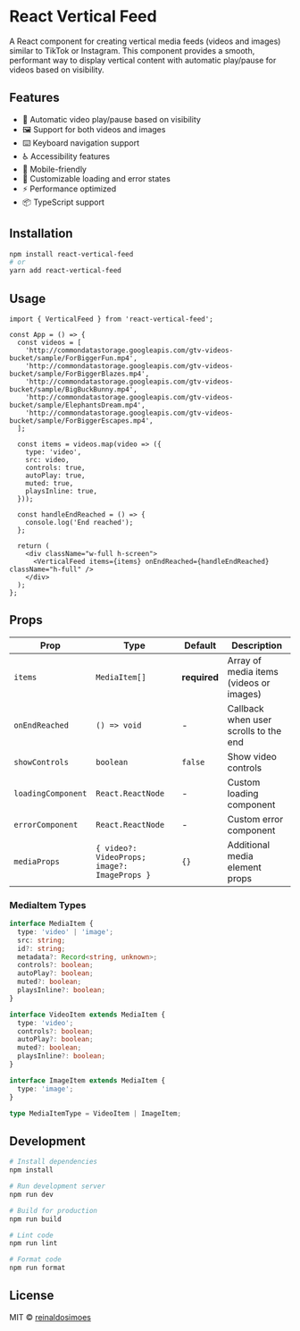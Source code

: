 # React Vertical Feed

A React component for creating vertical media feeds (videos and images) similar to TikTok or Instagram. This component provides a smooth, performant way to display vertical content with automatic play/pause for videos based on visibility.

## Features

- 🎥 Automatic video play/pause based on visibility
- 🖼️ Support for both videos and images
- ⌨️ Keyboard navigation support
- ♿️ Accessibility features
- 📱 Mobile-friendly
- 🎨 Customizable loading and error states
- ⚡️ Performance optimized
- 📦 TypeScript support

## Installation

```bash
npm install react-vertical-feed
# or
yarn add react-vertical-feed
```

## Usage

```tsx
import { VerticalFeed } from 'react-vertical-feed';

const App = () => {
  const videos = [
    'http://commondatastorage.googleapis.com/gtv-videos-bucket/sample/ForBiggerFun.mp4',
    'http://commondatastorage.googleapis.com/gtv-videos-bucket/sample/ForBiggerBlazes.mp4',
    'http://commondatastorage.googleapis.com/gtv-videos-bucket/sample/BigBuckBunny.mp4',
    'http://commondatastorage.googleapis.com/gtv-videos-bucket/sample/ElephantsDream.mp4',
    'http://commondatastorage.googleapis.com/gtv-videos-bucket/sample/ForBiggerEscapes.mp4',
  ];

  const items = videos.map(video => ({
    type: 'video',
    src: video,
    controls: true,
    autoPlay: true,
    muted: true,
    playsInline: true,
  }));

  const handleEndReached = () => {
    console.log('End reached');
  };

  return (
    <div className="w-full h-screen">
      <VerticalFeed items={items} onEndReached={handleEndReached} className="h-full" />
    </div>
  );
};
```

## Props

| Prop               | Type                                         | Default      | Description                             |
| ------------------ | -------------------------------------------- | ------------ | --------------------------------------- |
| `items`            | `MediaItem[]`                                | **required** | Array of media items (videos or images) |
| `onEndReached`     | `() => void`                                 | -            | Callback when user scrolls to the end   |
| `showControls`     | `boolean`                                    | `false`      | Show video controls                     |
| `loadingComponent` | `React.ReactNode`                            | -            | Custom loading component                |
| `errorComponent`   | `React.ReactNode`                            | -            | Custom error component                  |
| `mediaProps`       | `{ video?: VideoProps; image?: ImageProps }` | `{}`         | Additional media element props          |

### MediaItem Types

```typescript
interface MediaItem {
  type: 'video' | 'image';
  src: string;
  id?: string;
  metadata?: Record<string, unknown>;
  controls?: boolean;
  autoPlay?: boolean;
  muted?: boolean;
  playsInline?: boolean;
}

interface VideoItem extends MediaItem {
  type: 'video';
  controls?: boolean;
  autoPlay?: boolean;
  muted?: boolean;
  playsInline?: boolean;
}

interface ImageItem extends MediaItem {
  type: 'image';
}

type MediaItemType = VideoItem | ImageItem;
```

## Development

```bash
# Install dependencies
npm install

# Run development server
npm run dev

# Build for production
npm run build

# Lint code
npm run lint

# Format code
npm run format
```

## License

MIT © [reinaldosimoes](https://github.com/reinaldosimoes)
